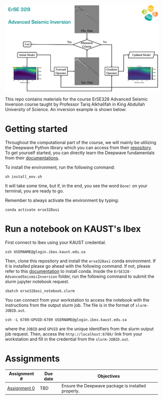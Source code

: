 ![erse328asi](logo.png)

This repo contains materials for the course ErSE328 Advanced Seismic Inversion course taught by Professor Tariq Alkhalifah in King Abdullah University of Science. An inversion example is shown below:

# Getting started

Throughout the computational part of the course, we will mainly be utilizing the Deepwave Python library which you can access from their [repository](https://git@github.com:alaliaa/ErSE328-AdvancedSeismicInversion.git). To get yourself started, you can directly learn the Deepwave fundamentals from their [documentations](https://ausargeo.com/deepwave/).

To install the environment, run the following command:
```
sh install_env.sh
```
It will take some time, but if, in the end, you see the word `Done!` on your terminal, you are ready to go. 

Remember to always activate the environment by typing:
```
conda activate erse328asi
```

# Run a notebook on KAUST's Ibex

First connect to Ibex using your KAUST credential.

```
ssh USERNAME@glogin.ibex.kaust.edu.sa
```
Then, clone this repository and install the `erse328asi` conda environment. If it is installed please go ahead with the following command. If not, please refer to this [documentation](https://docs.anaconda.com/free/miniconda/) to install conda. Inside the `ErSE328-AdvancedSeismicInversion` folder, run the following command to submit the slurm jupyter notebook request.

```
sbatch erse328asi_notebook.slurm
```

You can connect from your workstation to access the notebook with the instructions from the output slurm job. The file is in the format of `slurm-JOBID.out`.

```
ssh -L 6789:GPUID:6789 USERNAME@glogin.ibex.kaust.edu.sa
```

where the `JOBID` and `GPUID` are the unique identifiers from the slurm output job request. Then, access the `http://localhost:6789/` link from your workstation and fill in the credential from the `slurm-JOBID.out`.

# Assignments 
Assignment #  | Due date     | Objectives
------------- | -------------| ------------
[Assignment 0](./00_introduction) | TBD | Ensure the Deepwave package is installed properly.
